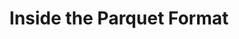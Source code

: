 ---
id: 10-parquet-format
title: Inside the Parquet Format
imgalt: "Differences between traditional databases/file formats and parquet format"
---